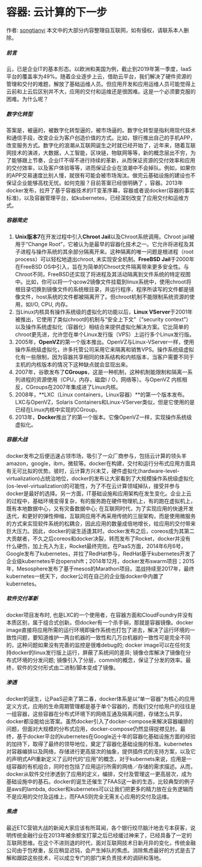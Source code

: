 # 容器: 云计算的下一步

作者: [songtianyi](http://www.songtianyi.info) 本文中的大部分内容整理自互联网，如有侵权，请联系本人删除。

##### 前言

云，已是企业IT的基本形态。以欧洲和美国为例，截止到2019年第一季度，IaaS平台的覆盖率为49%。随着企业逐步上云，借助云平台，我们解决了硬件资源的管理和交付的难题，解放了基础运维人员。但应用开发和应用运维人员可能觉得上云前和上云后区别并不大，应用的交付和运维还是很困难。这是一个必须要克服的困难。为什么呢？

##### 数字化转型

答案是，被逼的，被数字化转型逼的，被市场逼的。数字化转型是指利用现代技术和通信手段，改变企业为客户创造价值的方式。比如，银行推出自己的手机APP，改变服务方式。数字化的浪潮从互联网诞生之时就已经开始了，近年来，随着互联网技术的演进，大数据，人工智能，区块链，物联网等等，新的概念层出不穷，为了能够跟上节奏，企业IT不得不进行持续的革新，从而保证资源的交付效率和应用的交付效率，以及客户体验等等，进而保证企业在浪潮中不会掉队。例如，如果你的APP交易速度比别人慢，就很有可能会被市场淘汰。做完云基础设施的建设也不保证企业能够高枕无忧。如何克服？目前答案已经很明确了 ，容器。2013年docker发布，拉开了基于容器技术的IT变革序幕，容器或者说docker(容器的事实标准)，以及容器管理平台，如kubernetes，已经深刻改变了应用交付和运维方式。

##### 容器简史

1. **Unix版本7**在开发过程中引入**Chroot Jail**以及Chroot系统调用。Chroot jail被用于“Change Root”，它被认为是最早的容器化技术之一。它允许将进程及其子进程与操作系统的其余部分隔离开来。这种隔离的唯一问题是根进程（root process）可以轻松地退出chroot, 未实现安全机制。**FreeBSD Jail**于2000年在FreeBSD OS中引入，旨在为简单的Chroot文件隔离带来更多安全性。与Chroot不同，FreeBSD还实现了将进程及其活动隔离到文件系统的特定视图中。比如，你可以将一个qcow2镜像文件挂载到linux系统中，使用chroot将根目录切换到镜像文件的系统根目录，并运行程序，程序所读写的文件都是镜像文件，host系统的文件都被隔离开了。但chroot机制不能限制系统资源的使用，如I/O, CPU, 内存。
2. 当Linux内核具有操作系统级的虚拟化的功能以后，**Linux VServer**于2001年被推出，它使用了类似chroot的机制与“安全上下文”（“security context”）以及操作系统虚拟化（容器化）相结合来提供虚拟化解决方案。它比简单的chroot更先进，允许您在单个Linux发行版（VPS）上运行多个Linux发行版。
3. 2005年，**OpenVZ**的第一个版本推出。OpenVZ与Linux-VServer一样，使用操作系统级虚拟化，许多托管公司采用它来隔离和销售VPS。操作系统级虚拟化有一些限制，因为容器共享相同的体系结构和内核版本，当客户需要不同于主机的内核版本的情况下这种缺点就会显现出来。
4. 2007年，谷歌发布了**CGroups**，这是一种机制，这种机制能限制和隔离一系列进程的资源使用（CPU，内存，磁盘I / O，网络等）。与OpenVZ 内核相反，CGroups在2007年集成进了Linux内核。
5. 2008年，**LXC（Linux containers，Linux容器）**的第一个版本发布。LXC与OpenVZ，Solaris Containers和Linux-VServer类似，但是它使用的是已经在Linux内核中实现的CGroup。
6. 2013年，**Docker**推出了的第一个版本。它像OpenVZ一样，实现操作系统级虚拟化。

##### 容器大战

docker发布之后便迅速占领市场，吸引了一众厂商参与，包括云计算的领头羊amazon，google，ibm，微软等。docker在构建，交付和运行分布式应用方面具有无可比拟的优势。彼时，云计算方兴未艾，硬件虚拟化(hardware-level-virtualization)占统治地位，docker的发布让大家看到了大规模操作系统级虚拟化(os-level-virtualization)的可能性，为了不在云计算领域掉队，接受并参与docker是最好的选择。另一方面，IT基础设施和应用架构在发生变化。企业上云的过程中，基础环境变得复杂，有的服务跑在硬件物理机上，有的跑在虚拟机上，既有本地数据中心，又有灾备数据中心; 在互联网时代，为了实现应用的快速开发迭代，和更好的弹性伸缩，互联网应用不再采用传统的三层架构，而是使用微服务的方式来实现软件系统的松耦合，因此应用的数量成倍地增长，给应用的交付带来巨大压力。因此，docker的诞生适逢其时。docker发布之后，coreos成为其第二大贡献者，不久之后coreos和docker决裂，转而发布了Rocket，docker并没有什么硬伤，加上先入为主，Rocket最终完败。在PaaS方面，2014年6月6号，Google发布了kubernetes，并拉了RedHat参与，RedHat基于kubernetes开发了企业级kubernetes平台openshift；2014年12月，docker发布swarm项目；2015年，Mesosphere发布了基于mesos的Marathon项目。混战持续至2017年，最终kubernetes一统天下，docker公司在自己的企业版docker中内置了kubernetes。

##### 软件交付革新

docker项目发布时, 也是LXC的一个使用者，在容器方面和CloudFoundry并没有本质区别，属于组合式创新。但docker有一个杀手锏，那就是容器镜像。docker image直接将应用所需的运行环境即操作系统也打包了进去，解决了运行环境的一致性问题，要知道维护一两台机器的一致性和几万台机器的一致性可是完全不同的，这种问题如果没有完善的监控是很难debug的; docker image可以在任何支持docker的linux发行版上运行，屏蔽了系统间的差异; 镜像仓库解决了镜像在分布式环境的分发问题; 镜像引入了分层，commit的概念，保证了分发的效率。最终，软件的交付形式由二进制/脚本变成了镜像。

##### 渗透

docker的诞生，让PaaS迎来了第二春，docker体系是以“单一容器”为核心的应用定义方式，应用的生命周期管理都是基于单个容器的，而我们交付给用户的往往是一组容器，这些容器在分布式环境下的网络互通及隔离问题，存储怎么共享，docker都没能给出答案。虽然docker引入了docker-compose来解决容器编排的问题，但面对大规模的分布式应用，docker-compose仍然显得捉襟见肘。最终，基于docker平台的kubernetes在Google近十年的容器化基础设施方面的经验的加持下，取得了最终的领导地位，奠定了容器化基础设施的标准。kubernetes对容器编排以及网络，存储进行更高层次的抽象，提供插件式的支持方案，以及它的声明式API重新定义了云时代的“应用”的概念，对于kubernets来说，应用是一组容器的有机组合，同时也包括了应用运行所需的网络／存储的需求描述。从而，docker从软件交付渗透到了应用的定义，编排，交付及管理这一更高层次，成为基础设施中的基石。docker的诞生还催生了FAAS这一新的生态，比较典型的例子是aws的lambda, docker和kubernetes可以让我们把更多的精力放在业务逻辑而不是应用的交付及运维上，而FAAS则完全无需关心应用的交付及运维。

##### 焦虑

最近ETC营销大战的新闻大家应该有所耳闻，各个银行绞尽脑汁地去亏本获客，说明传统金融行业在2013年被余额宝打蒙之后已经缓过神来了，已经具备了一定的互联网思维。在这个不进则退的时代，面对互联网技术日新月异的变化，传统金融公司由于包袱重，反应稍显迟钝，会产生掉队的焦虑。消除焦虑最好的方式是去了解和跟踪这些技术，可以成立专门的部门来负责技术的调研和落地。